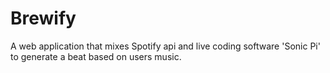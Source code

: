 # Brewify
A web application that mixes Spotify api and live coding software 'Sonic Pi' to generate a beat based on users music.
